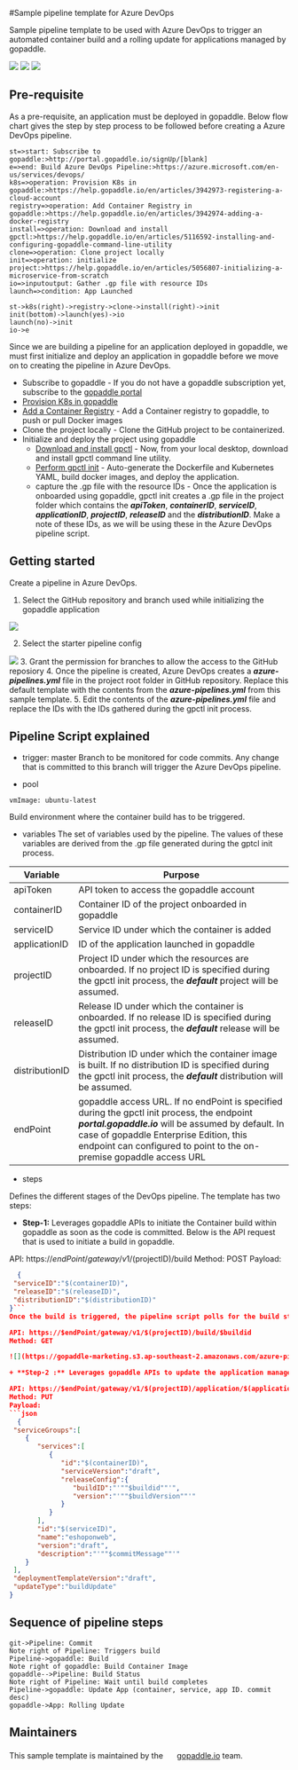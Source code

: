 #Sample pipeline template for Azure DevOps

Sample pipeline template to be used with Azure DevOps to trigger an automated container build and a rolling update for applications managed by gopaddle. 


![](https://img.shields.io/github/downloads/gopaddle-io/azure-devops-pipeline/total) ![](https://img.shields.io/github/issues/gopaddle-io/azure-devops-pipeline) ![](https://img.shields.io/twitter/follow/gopaddleio?style=flat-square)

 ## Pre-requisite

As a pre-requisite, an application must be deployed in gopaddle. Below flow chart gives the step by step process to be followed before creating a Azure DevOps pipeline.
```flow
st=>start: Subscribe to gopaddle:>http://portal.gopaddle.io/signUp/[blank]
e=>end: Build Azure DevOps Pipeline:>https://azure.microsoft.com/en-us/services/devops/
k8s=>operation: Provision K8s in gopaddle:>https://help.gopaddle.io/en/articles/3942973-registering-a-cloud-account
registry=>operation: Add Container Registry in gopaddle:>https://help.gopaddle.io/en/articles/3942974-adding-a-docker-registry
install=>operation: Download and install gpctl:>https://help.gopaddle.io/en/articles/5116592-installing-and-configuring-gopaddle-command-line-utility
clone=>operation: Clone project locally
init=>operation: initialize project:>https://help.gopaddle.io/en/articles/5056807-initializing-a-microservice-from-scratch
io=>inputoutput: Gather .gp file with resource IDs
launch=>condition: App Launched

st->k8s(right)->registry->clone->install(right)->init
init(bottom)->launch(yes)->io
launch(no)->init
io->e
```

Since we are building a pipeline for an application deployed in gopaddle, we must first initialize and deploy an application in gopaddle before we move on to creating the pipeline in Azure DevOps.

+ Subscribe to gopaddle - If you do not have a gopaddle subscription yet, subscribe to the [gopaddle portal](https://portal.gopaddle.io/signUp)
+ [Provision K8s in gopaddle](https://help.gopaddle.io/en/articles/3942973-registering-a-cloud-account)
+ [Add a Container Registry](https://help.gopaddle.io/en/articles/3942974-adding-a-docker-registry) - Add a Container registry to gopaddle, to push or pull Docker images
+ Clone the project locally - Clone the GitHub project to be containerized. 
+ Initialize and deploy the project using gopaddle
    + [Download and install gpctl](https://help.gopaddle.io/en/articles/5116592-installing-and-configuring-gopaddle-command-line-utility) - Now, from your local desktop, download and install gpctl command line utility.
  + [Perform gpctl init](https://help.gopaddle.io/en/articles/5056807-initializing-a-microservice-from-scratch) - Auto-generate the Dockerfile and Kubernetes YAML, build docker images, and deploy the application.
  + capture the .gp file with the resource IDs - Once the application is onboarded using gopaddle, gpctl init creates a .gp file in the project folder which contains the ***apiToken***, ***containerID***, ***serviceID***, ***applicationID***, ***projectID***, ***releaseID*** and the ***distributionID***. Make a note of these IDs, as we will be using these in the Azure DevOps pipeline script.

 

## Getting started

Create a pipeline in Azure DevOps.

  1. Select the GitHub repository and branch used while initializing the gopaddle application
  
  ![](https://gopaddle-marketing.s3.ap-southeast-2.amazonaws.com/azure-github-configure.png)
  
  2. Select the starter pipeline config
  
  ![](https://gopaddle-marketing.s3.ap-southeast-2.amazonaws.com/azure-starter-pipeline.png)
  3. Grant the permission for branches to allow the access to the GitHub reposiory
  4. Once the pipeline is created, Azure DevOps creates a ***azure-pipelines.yml*** file in the project root folder in GitHub repository. Replace this default template with the contents from the ***azure-pipelines.yml*** from this sample template.
  5. Edit the contents of the ***azure-pipelines.yml*** file and replace the IDs with the IDs gathered during the gpctl init process.

 ## Pipeline Script explained
 
- trigger: master
Branch to be monitored for code commits. Any change that is committed to this branch will trigger the Azure DevOps pipeline.

- pool
```
vmImage: ubuntu-latest
```
Build environment where the container build has to be triggered.

- variables
The set of variables used by the pipeline. The values of these variables are derived from the .gp file generated during the gptcl init process.

| Variable  | Purpose |
| ------------- | ------------- |
| apiToken  | API token to access the gopaddle account  |
| containerID  | Container ID of the project onboarded in gopaddle  |
| serviceID  | Service ID under which the container is added  |
| applicationID  |  ID of the application launched in gopaddle  |
| projectID  | Project ID under which the resources are onboarded. If no project ID is specified during the gpctl init process, the ***default*** project will be assumed. |
| releaseID  | Release ID under which the container is onboarded. If no release ID is specified during the gpctl init process, the ***default*** release will be assumed.  |
| distributionID  | Distribution ID under which the container image is built. If no distribution ID is specified during the gpctl init process, the ***default*** distribution will be assumed.  |
| endPoint  | gopaddle access URL. If no endPoint is specified during the gpctl init process, the endpoint ***portal.gopaddle.io*** will be assumed by default. In case of gopaddle Enterprise Edition, this endpoint can configured to point to the on-premise gopaddle access URL  |

- steps

Defines the different stages of the DevOps pipeline. The template has two steps:

  + **Step-1:** Leverages gopaddle APIs to initiate the Container build within gopaddle as soon as the code is committed. Below is the API request that is used to initiate a build in gopaddle.

  API:  https://$endPoint/gateway/v1/$(projectID)/build
  Method: POST
  Payload:
  ```json
    {
   "serviceID":"$(containerID)",
   "releaseID":"$(releaseID)",
   "distributionID":"$(distributionID)"
  }```
 Once the build is triggered, the pipeline script polls for the build status and waits until the build completes. Below is the API call to get the build information based on build ID.

 API: https://$endPoint/gateway/v1/$(projectID)/build/$buildid
 Method: GET
 
 ![](https://gopaddle-marketing.s3.ap-southeast-2.amazonaws.com/azure-pipelinerun.png)
 
  + **Step-2 :** Leverages gopaddle APIs to update the application managed by gopaddle. Below is the API request that is used to initiate a build in gopaddle.
  
  API: https://$endPoint/gateway/v1/$(projectID)/application/$(applicationID)
  Method: PUT
  Payload: 
  ```json
    {
   "serviceGroups":[
      {
         "services":[
            {
               "id":"$(containerID)",
               "serviceVersion":"draft",
               "releaseConfig":{
                  "buildID":"'""$buildid""'",
                  "version":"'""$buildVersion""'"
               }
            }
         ],
         "id":"$(serviceID)",
         "name":"eshoponweb",
         "version":"draft",
         "description":"'""$commitMessage""'"
      }
   ],
   "deploymentTemplateVersion":"draft",
   "updateType":"buildUpdate"
}
```

## Sequence of pipeline steps

```seq
git->Pipeline: Commit 
Note right of Pipeline: Triggers build
Pipeline->gopaddle: Build
Note right of gopaddle: Build Container Image
gopaddle-->Pipeline: Build Status
Note right of Pipeline: Wait until build completes
Pipeline->gopaddle: Update App (container, service, app ID. commit desc)
gopaddle->App: Rolling Update
```

## Maintainers
This sample template is maintained by the <img src="https://i0.wp.com/blog.gopaddle.io/wp-content/uploads/2020/08/cropped-gopaddle.png?fit=512%2C512&ssl=1" width="17" height="17"> [gopaddle.io](https://gopaddle.io) team.
